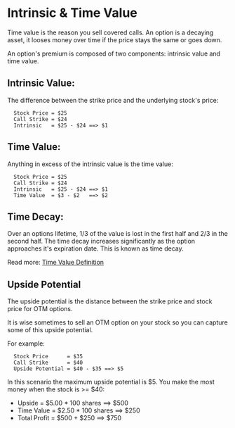 # Intrinsic & Time Value
Time value is the reason you sell covered calls.  An option is a decaying asset, it looses money over time if the price stays the same or goes down.

An option's premium is composed of two components: intrinsic value and time value.  

## Intrinsic Value:
The difference between the strike price and the underlying stock's price:

```
  Stock Price = $25
  Call Strike = $24
  Intrinsic   = $25 - $24 ==> $1
```

## Time Value:
Anything in excess of the intrinsic value is the time value:

```
  Stock Price = $25
  Call Strike = $24
  Intrinsic   = $25 - $24 ==> $1
  Time Value  = $3 - $2   ==> $2
```

## Time Decay:
Over an options lifetime, 1/3 of the value is lost in the first half and 2/3 in the second half.  The time decay increases significantly as the option approaches it's expiration date.  This is known as time decay.

Read more: [Time Value Definition](http://www.investopedia.com/terms/t/timevalue.asp)

## Upside Potential
The upside potential is the distance between the strike price and stock price for OTM options.

It is wise sometimes to sell an OTM option on your stock so you can capture some of this upside potential.

For example:

```
  Stock Price      = $35
  Call Strike      = $40
  Upside Potential = $40 - $35 ==> $5
```

In this scenario the maximum upside potential is $5.  You make the most money when the stock is >= $40:
- Upside     = $5.00 * 100 shares ==> $500
- Time Value = $2.50 * 100 shares ==> $250
- Total Profit = $500 + $250      ==> $750
